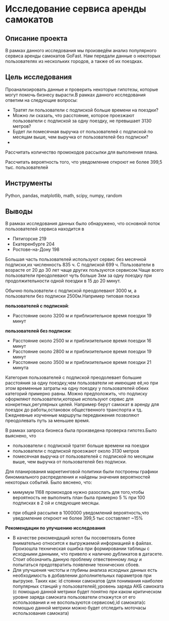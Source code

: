 # Исследование сервиса аренды самокатов
## Описание проекта
В рамках данного исследования мы произведём анализ популярного сервиса аренды самокатов GoFast. Нам передали данные о некоторых пользователях из нескольких городов, а также об их поездках.
## Цель исследования
Проанализировать данные и проверить некоторые гипотезы, которые могут помочь бизнесу вырасти.В рамках данного исследования ответим на следующие вопросы:
- Тратят ли пользователи с подпиской больше времени на поездки?
- Можно ли сказать, что расстояние, которое проезжают пользователи с подпиской за одну поездку, не превышает 3130 метров? 
- Будет ли помесячная выручка от пользователей с подпиской по месяцам выше, чем выручка от пользователей без подписки?
- 
Рассчитать количество промокодов рассылки для выполнения плана.

Рассчитать вероятность того, что уведомление откроют не более 399,5 тыс. пользователей
## Инструменты
Python, pandas, matplotlib, math, scipy, numpy, random
## Выводы
В рамках исследования данных было обнаружено, что основной поток пользователей сервиса находится в

- Пятигорске 219
- Екатеренбурге 204
- Ростове-на-Дону 198

Большая часть пользователей используют сервис без месячной подписки,их численность 835 ч. С подпиской 699 ч. Пользователи в возрасте от 20 до 30 лет чаще других пользуются сервисом.Чаще всего пользователи преодолевают чуть больше 3км за одну поездку при продолжительности одной поездки в 15 до 20 минут.

Обычно пользователи с подпиской преодолевают 3000 м, а пользователи без подписки 2500м.Например типовая поезка 

**пользователей с подпиской**: 
- Расстояние около 3200 м и приблизительное время поездки 19 минут

**пользователей без подписки**:

- Расстояние около 2500 м и приблизительное время поездки 16 минут
- Расстояние около 2800 м и приблизительное время поездки 19 минут
- Расстояние около 3500 м и приблизительное время поездки 21 минута

Категория пользователей с подпиской преодолевает большие расстояния за одну поездку,чем пользователи не имеющие её,но при этом временные затраты на одну поездку у пользователей обеих категорий примерно равны. Можно предположить, что подписку оформляют пользователи,которые используют сервис для конкретных,регулярных целей. Например берут самокат в аренду для поездок до работы,остановок общественного транспорта и тд. Ежедневные изученные маршруты передвижения позволяют преодолевать путь за меньшее время.

В рамках запроса бизнеса была произведена проверка гипотез.Было выяснено, что

- пользователи с подпиской тратят больше времени на поездки
- пользователи с подпиской проезжают около 3130 метров
- помесячная выручка от пользователей с подпиской по месяцам выше, чем выручка от пользователей без подписки. 

Для планирования маркетинговой политики были построены графики биномиального распределения и найдены значения вероятностей некоторых событий. Было вяснено, что: 
- мимумум 1168 промокодов нужно разослать для того,чтобы вероятность не выполнить план была примерно 5 % при 100 подписках в 2 ой и следующие месяцы.

- при общей рассылке в 1000000 уведомлений вероятность,что уведомление откроют не более 399,5 тыс составляет ~15%

**Рекомендации по улучшению исследования**

- В качестве рекомендаций хотел бы посоветовать более внимательно относится к выгружаемой информацией в файлах. Произошла техническая ошибка при формировании таблицы с исходными данными, что привело к наличию дубликатов в датасете. Стоит обозначить данную проблему отвественному лицу и попытаться предотвратить появление технических сбоев.
- Для улучшения чистоты и глубины анализа исходных данных есть необходимость в добавлении дополнительных параметров при выгрузке. Таких как: id стоянки самокатов (для понимания наиболее популярных станций у пользователей),уровень заряда АКБ самоката (с помощью данной метрики будет понятно при каком критическом уровне заряда самоката пользователи откажутся от его использования и не воспользуются сервисом),id самоката(с помощью данной метрики можно будет отследить моточасы использования самоката)
